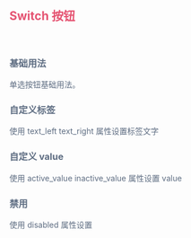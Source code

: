<script setup>
import BaseUse from './demos/BaseUse.vue'//基本用法
import CustomLabel from './demos/CustomLabel.vue'//CustomLabel
import CustomValue from './demos/CustomValue.vue'//CustomValue
import Disabeld from './demos/Disabeld.vue'//Disabled
</script>

## <font color=#e55472>Switch 按钮</font>

<br>

### <font color=#5e6d82>基础用法</font>

<font color=#5e6d82>单选按钮基础用法。</font>

<BaseUse/>

### <font color=#5e6d82>自定义标签</font>

<font color=#5e6d82>使用 text_left text_right 属性设置标签文字</font>

<CustomLabel/>

### <font color=#5e6d82>自定义 value</font>

<font color=#5e6d82>使用 active_value inactive_value 属性设置 value</font>

<CustomValue/>

### <font color=#5e6d82>禁用</font>

<font color=#5e6d82>使用 disabled 属性设置</font>

<Disabeld/>

